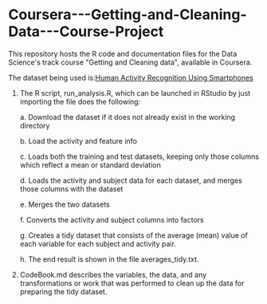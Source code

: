 # Coursera---Getting-and-Cleaning-Data---Course-Project

This repository hosts the R code and documentation files for the Data Science's track course "Getting and Cleaning data", available in Coursera.

The dataset being used is:[Human Activity Recognition Using Smartphones](http://archive.ics.uci.edu/ml/datasets/Human+Activity+Recognition+Using+Smartphones)

1. The R script, run_analysis.R, which can be launched in RStudio by just importing the file does the following:

   a. Download the dataset if it does not already exist in the working directory

   b. Load the activity and feature info

   c. Loads both the training and test datasets, keeping only those columns which reflect a mean or standard deviation

   d. Loads the activity and subject data for each dataset, and merges those columns with the dataset

   e. Merges the two datasets

   f. Converts the activity and subject columns into factors

   g. Creates a tidy dataset that consists of the average (mean) value of each variable for each subject and activity pair.

   h. The end result is shown in the file averages_tidy.txt.
   
2. CodeBook.md describes the variables, the data, and any transformations or work that was performed to clean up the data for            preparing the tidy dataset.
